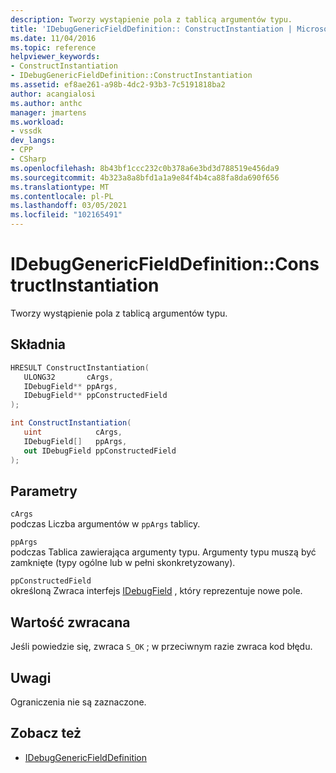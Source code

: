 ```yaml
---
description: Tworzy wystąpienie pola z tablicą argumentów typu.
title: 'IDebugGenericFieldDefinition:: ConstructInstantiation | Microsoft Docs'
ms.date: 11/04/2016
ms.topic: reference
helpviewer_keywords:
- ConstructInstantiation
- IDebugGenericFieldDefinition::ConstructInstantiation
ms.assetid: ef8ae261-a98b-4dc2-93b3-7c5191818ba2
author: acangialosi
ms.author: anthc
manager: jmartens
ms.workload:
- vssdk
dev_langs:
- CPP
- CSharp
ms.openlocfilehash: 8b43bf1ccc232c0b378a6e3bd3d788519e456da9
ms.sourcegitcommit: 4b323a8a8bfd1a1a9e84f4b4ca88fa8da690f656
ms.translationtype: MT
ms.contentlocale: pl-PL
ms.lasthandoff: 03/05/2021
ms.locfileid: "102165491"
---
```

# <a name="idebuggenericfielddefinitionconstructinstantiation"></a>IDebugGenericFieldDefinition::ConstructInstantiation
Tworzy wystąpienie pola z tablicą argumentów typu.

## <a name="syntax"></a>Składnia

```cpp
HRESULT ConstructInstantiation(
   ULONG32       cArgs,
   IDebugField** ppArgs,
   IDebugField** ppConstructedField
);
```

```csharp
int ConstructInstantiation(
   uint            cArgs,
   IDebugField[]   ppArgs,
   out IDebugField ppConstructedField
);
```

## <a name="parameters"></a>Parametry
`cArgs`\
podczas Liczba argumentów w `ppArgs` tablicy.

`ppArgs`\
podczas Tablica zawierająca argumenty typu. Argumenty typu muszą być zamknięte (typy ogólne lub w pełni skonkretyzowany).

`ppConstructedField`\
określoną Zwraca interfejs [IDebugField](../../../extensibility/debugger/reference/idebugfield.md) , który reprezentuje nowe pole.

## <a name="return-value"></a>Wartość zwracana
 Jeśli powiedzie się, zwraca `S_OK` ; w przeciwnym razie zwraca kod błędu.

## <a name="remarks"></a>Uwagi
 Ograniczenia nie są zaznaczone.

## <a name="see-also"></a>Zobacz też
- [IDebugGenericFieldDefinition](../../../extensibility/debugger/reference/idebuggenericfielddefinition.md)
